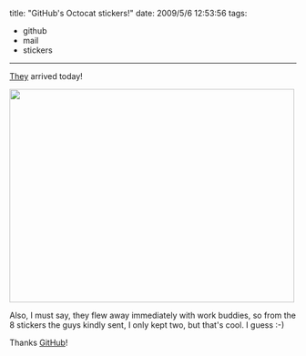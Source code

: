 title: "GitHub's Octocat stickers!"
date: 2009/5/6 12:53:56
tags:
- github
- mail
- stickers
---
<a href="http://github.com/blog/369-get-your-github-stickers">They</a> arrived today!

<a href="http://www.flickr.com/photos/raquelydavid/3508311774/"><img class="aligncenter" src="http://farm4.static.flickr.com/3664/3508311774_23324a98be.jpg" alt="" width="500" height="375" /></a>

Also, I must say, they flew away immediately with work buddies, so from the 8 stickers the guys kindly sent, I only kept two, but that's cool. I guess :-)

Thanks <a href="http://github.com">GitHub</a>!